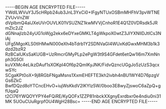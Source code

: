 -----BEGIN AGE ENCRYPTED FILE-----
YWdlLWVuY3J5cHRpb24ub3JnL3YxCi0+IFgyNTUxOSBmMHFhV3pvWTNEZVUvVnZW
dVplbmQ4alJXeUVrOUVLK01VSUZNZ1kwMVVjCnhoR1E4Q1Z0VDRsdk5JRmZlc2JZ
dGNnajIzb24yUG1oWjg2ekx6eDYxeGMKLT4gWkpoX0wtZ3JlYXNlIDJtICs3NiAj
UFg5MgoKLS0tIHMwN000eXh4bTdrb1Y2SDNVaGI4WUxKdGwxMHM3b1k3dzd2bzR2
RzBCalUKsSaKUGB+UzRmcrGMyPLp2ePgW3t9S4GFdet6etQw1I6m7XmNnph3G5OI
kuVXMc4eLikzDAuf1sXOKpI4Of6p2QmIKyJNK/FidvQzncUGgJo5zUzS3qcxwSYc
SCgaKPt0oX+9j8RGbFNgaMsns1XxmEHEFTE3kh2ivbh4nBU1WY4D76pzgVGs6ZkC
BwfDQzd8oYTCncEHvO+iujWsKkdV2IKYIz5W/0boo3E8wyZjswoC6aZpQ+gfUqaQ
t2Cl76YWQOYYPY4eFQiRE/KyQOFx1ZZP81nbckXXgnyExrdbxr0e4ndiu0ni31MK
5UOuCUuRgrpfOU4WgH28Bsc=
-----END AGE ENCRYPTED FILE-----
